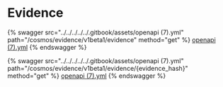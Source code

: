 # Evidence

{% swagger src="../../../../../.gitbook/assets/openapi (7).yml" path="/cosmos/evidence/v1beta1/evidence" method="get" %}
[openapi (7).yml](<../../../../../.gitbook/assets/openapi (7).yml>)
{% endswagger %}

{% swagger src="../../../../../.gitbook/assets/openapi (7).yml" path="/cosmos/evidence/v1beta1/evidence/{evidence_hash}" method="get" %}
[openapi (7).yml](<../../../../../.gitbook/assets/openapi (7).yml>)
{% endswagger %}
